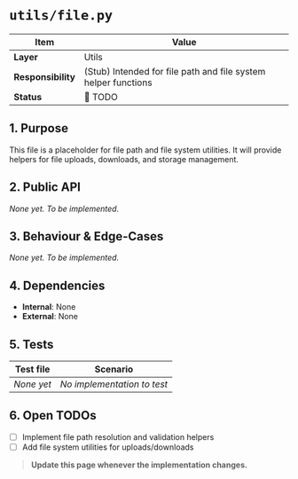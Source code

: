 <!-- filepath: c:\Users\00010654\Documents\Git\ReViewPoint\docs\backend\utils\file.py.md -->

# `utils/file.py`

| Item               | Value                                                          |
| ------------------ | -------------------------------------------------------------- |
| **Layer**          | Utils                                                          |
| **Responsibility** | (Stub) Intended for file path and file system helper functions |
| **Status**         | 🔴 TODO                                                        |

## 1. Purpose

This file is a placeholder for file path and file system utilities. It will provide helpers for file uploads, downloads, and storage management.

## 2. Public API

_None yet. To be implemented._

## 3. Behaviour & Edge-Cases

_None yet. To be implemented._

## 4. Dependencies

- **Internal**: None
- **External**: None

## 5. Tests

| Test file  | Scenario                    |
| ---------- | --------------------------- |
| _None yet_ | _No implementation to test_ |

## 6. Open TODOs

- [ ] Implement file path resolution and validation helpers
- [ ] Add file system utilities for uploads/downloads

> **Update this page whenever the implementation changes.**

